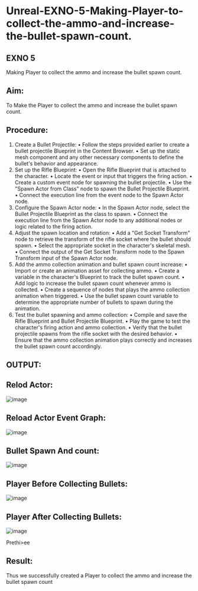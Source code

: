 # Unreal-EXNO-5-Making-Player-to-collect-the-ammo-and-increase-the-bullet-spawn-count.
## EXNO 5
Making Player to collect the ammo and increase the bullet spawn count.
## Aim:
To Make the  Player to collect the ammo and increase the bullet spawn count.

## Procedure:
1.	Create a Bullet Projectile:
•	Follow the steps provided earlier to create a bullet projectile Blueprint in the Content Browser.
•	Set up the static mesh component and any other necessary components to define the bullet's behavior and appearance.
2.	Set up the Rifle Blueprint:
•	Open the Rifle Blueprint that is attached to the character.
•	Locate the event or input that triggers the firing action.
•	Create a custom event node for spawning the bullet projectile.
•	Use the "Spawn Actor from Class" node to spawn the Bullet Projectile Blueprint.
•	Connect the execution line from the event node to the Spawn Actor node.
3.	Configure the Spawn Actor node:
•	In the Spawn Actor node, select the Bullet Projectile Blueprint as the class to spawn.
•	Connect the execution line from the Spawn Actor node to any additional nodes or logic related to the firing action.
4.	Adjust the spawn location and rotation:
•	Add a "Get Socket Transform" node to retrieve the transform of the rifle socket where the bullet should spawn.
•	Select the appropriate socket in the character's skeletal mesh.
•	Connect the output of the Get Socket Transform node to the Spawn Transform input of the Spawn Actor node.
5.	Add the ammo collection animation and bullet spawn count increase:
•	Import or create an animation asset for collecting ammo.
•	Create a variable in the character's Blueprint to track the bullet spawn count.
•	Add logic to increase the bullet spawn count whenever ammo is collected.
•	Create a sequence of nodes that plays the ammo collection animation when triggered.
•	Use the bullet spawn count variable to determine the appropriate number of bullets to spawn during the animation.
6.	Test the bullet spawning and ammo collection:
•	Compile and save the Rifle Blueprint and Bullet Projectile Blueprint.
•	Play the game to test the character's firing action and ammo collection.
•	Verify that the bullet projectile spawns from the rifle socket with the desired behavior.
•	Ensure that the ammo collection animation plays correctly and increases the bullet spawn count accordingly.

## OUTPUT:
## Relod Actor:
![image](https://github.com/Prethiveerajan/Unreal-EXNO-5-Making-Player-to-collect-the-ammo-and-increase-the-bullet-spawn-count./assets/94233064/9238da2d-a287-4333-9f31-1c3d075db3d0)

  




## Reload Actor Event Graph:
![image](https://github.com/Prethiveerajan/Unreal-EXNO-5-Making-Player-to-collect-the-ammo-and-increase-the-bullet-spawn-count./assets/94233064/a5657f1d-724f-4bb0-8078-b5b76392ea0d)

  
## Bullet Spawn And count:
![image](https://github.com/Prethiveerajan/Unreal-EXNO-5-Making-Player-to-collect-the-ammo-and-increase-the-bullet-spawn-count./assets/94233064/1781ec44-005a-4150-9c34-1e57bb882abe)

  
## Player Before Collecting Bullets:
![image](https://github.com/Prethiveerajan/Unreal-EXNO-5-Making-Player-to-collect-the-ammo-and-increase-the-bullet-spawn-count./assets/94233064/0550b8b1-9a5c-4cb6-a1db-8f091a66783a)

 
## Player After Collecting Bullets:
![image](https://github.com/Prethiveerajan/Unreal-EXNO-5-Making-Player-to-collect-the-ammo-and-increase-the-bullet-spawn-count./assets/94233064/d6c5cfe4-18cb-47bc-8718-08ebdab03450)

 
 Prethi>ee


## Result:
Thus we successfully created a Player to collect the ammo and increase the bullet spawn count


